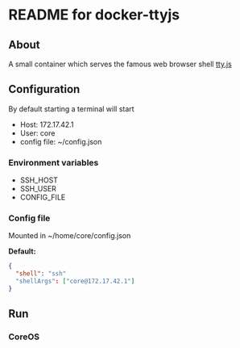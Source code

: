 # README for docker-ttyjs

## About

A small container which serves the famous web browser shell [tty.js](https://github.com/chjj/tty.js/)

## Configuration

By default starting a terminal will start 
* Host: 172.17.42.1
* User: core
* config file: ~/config.json

### Environment variables
* SSH_HOST
* SSH_USER
* CONFIG_FILE

### Config file

Mounted in ~/home/core/config.json

**Default:**

```json
{
  "shell": "ssh"
  "shellArgs": ["core@172.17.42.1"]
}

```

## Run


### CoreOS